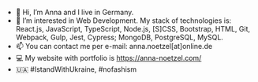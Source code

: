 - 👋 Hi, I’m Anna and I live in Germany.
- 👀 I’m interested in Web Development. My stack of technologies is: React.js, JavaScript, TypeScript, Node.js, [S]CSS, Bootstrap, HTML, Git, Webpack, Gulp, Jest, Cypress; MongoDB, PostgreSQL, MySQL.
- 📫 You can contact me per e-mail: anna.noetzel[at]online.de
- 💻 My website with portfolio is https://anna-noetzel.com/
- 🇺🇦 #IstandWithUkraine, #nofashism
